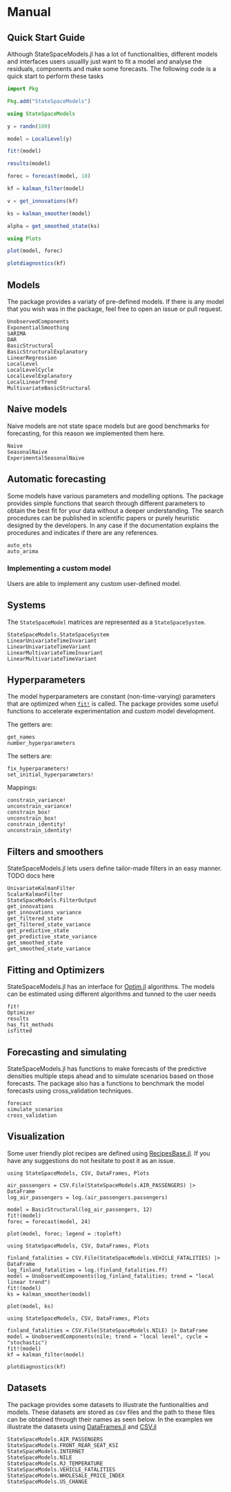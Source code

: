 # Manual

## Quick Start Guide

Although StateSpaceModels.jl has a lot of functionalities, different models and interfaces 
users usuallly just want to fit a model and analyse the residuals, components and make some forecasts.
The following code is a quick start to perform these tasks

```julia
import Pkg

Pkg.add("StateSpaceModels")

using StateSpaceModels

y = randn(100)

model = LocalLevel(y)

fit!(model)

results(model)

forec = forecast(model, 10)

kf = kalman_filter(model)

v = get_innovations(kf)

ks = kalman_smoother(model)

alpha = get_smoothed_state(ks)

using Plots

plot(model, forec)

plotdiagnostics(kf)
```

## Models

The package provides a variaty of pre-defined models. If there is any model that you wish was in the package, feel free to open an issue or pull request.

```@docs
UnobservedComponents
ExponentialSmoothing
SARIMA
DAR
BasicStructural
BasicStructuralExplanatory
LinearRegression
LocalLevel
LocalLevelCycle
LocalLevelExplanatory
LocalLinearTrend
MultivariateBasicStructural
```

## Naive models

Naive models are not state space models but are good benchmarks for forecasting, for this reason we implemented them here.

```@docs
Naive
SeasonalNaive
ExperimentalSeasonalNaive
```

## Automatic forecasting

Some models have various parameters and modelling options. The package provides simple functions that
search through different parameters to obtain the best fit for your data without a deeper understanding.
The search procedures can be published in scientific papers or purely heuristic designed by the developers.
In any case if the documentation explains the procedures and indicates if there are any references.

```
auto_ets
auto_arima
```

### Implementing a custom model

Users are able to implement any custom user-defined model.

## Systems

The `StateSpaceModel` matrices are represented as a `StateSpaceSystem`.

```@docs
StateSpaceModels.StateSpaceSystem
LinearUnivariateTimeInvariant
LinearUnivariateTimeVariant
LinearMultivariateTimeInvariant
LinearMultivariateTimeVariant
```

## Hyperparameters

The model hyperparameters are constant (non-time-varying) parameters that are optimized when [`fit!`](@ref) is called. The package provides some useful functions to accelerate experimentation and custom model development.

The getters are:
```@docs
get_names
number_hyperparameters
```

The setters are:
```@docs
fix_hyperparameters!
set_initial_hyperparameters!
```

Mappings:
```@docs
constrain_variance!
unconstrain_variance!
constrain_box!
unconstrain_box!
constrain_identity!
unconstrain_identity!
```

## Filters and smoothers

StateSpaceModels.jl lets users define tailor-made filters in an easy manner. TODO docs here

```@docs
UnivariateKalmanFilter
ScalarKalmanFilter
StateSpaceModels.FilterOutput
get_innovations
get_innovations_variance
get_filtered_state
get_filtered_state_variance
get_predictive_state
get_predictive_state_variance
get_smoothed_state
get_smoothed_state_variance
```

## Fitting and Optimizers

StateSpaceModels.jl has an interface for [Optim.jl](https://github.com/JuliaNLSolvers/Optim.jl) algorithms. The models can be estimated using different algorithms and tunned to the user needs

```@docs
fit!
Optimizer
results
has_fit_methods
isfitted
```

## Forecasting and simulating

StateSpaceModels.jl has functions to make forecasts of the predictive densities multiple steps ahead and to
simulate scenarios based on those forecasts. The package also has a functions to benchmark the model forecasts 
using cross_validation techniques.

```@docs
forecast
simulate_scenarios
cross_validation
```

## Visualization

Some user friendly plot recipes are defined using [RecipesBase.jl](https://github.com/JuliaPlots/RecipesBase.jl). If you have any suggestions do not hesitate to post it as an issue.

```@example
using StateSpaceModels, CSV, DataFrames, Plots

air_passengers = CSV.File(StateSpaceModels.AIR_PASSENGERS) |> DataFrame
log_air_passengers = log.(air_passengers.passengers)

model = BasicStructural(log_air_passengers, 12)
fit!(model)
forec = forecast(model, 24)

plot(model, forec; legend = :topleft)
```

```@example
using StateSpaceModels, CSV, DataFrames, Plots

finland_fatalities = CSV.File(StateSpaceModels.VEHICLE_FATALITIES) |> DataFrame
log_finland_fatalities = log.(finland_fatalities.ff)
model = UnobservedComponents(log_finland_fatalities; trend = "local linear trend")
fit!(model)
ks = kalman_smoother(model)

plot(model, ks)
```

```@example
using StateSpaceModels, CSV, DataFrames, Plots

finland_fatalities = CSV.File(StateSpaceModels.NILE) |> DataFrame
model = UnobservedComponents(nile; trend = "local level", cycle = "stochastic")
fit!(model)
kf = kalman_filter(model)

plotdiagnostics(kf)
```

## Datasets

The package provides some datasets to illustrate the funtionalities and models. These datasets are stored as csv files and the path to these files can be obtained through their names as seen below. In the examples we illustrate the datasets using [DataFrames.jl](https://github.com/JuliaData/DataFrames.jl) and [CSV.jl](https://github.com/JuliaData/CSV.jl)

```@docs
StateSpaceModels.AIR_PASSENGERS
StateSpaceModels.FRONT_REAR_SEAT_KSI
StateSpaceModels.INTERNET
StateSpaceModels.NILE
StateSpaceModels.RJ_TEMPERATURE
StateSpaceModels.VEHICLE_FATALITIES
StateSpaceModels.WHOLESALE_PRICE_INDEX
StateSpaceModels.US_CHANGE
```
